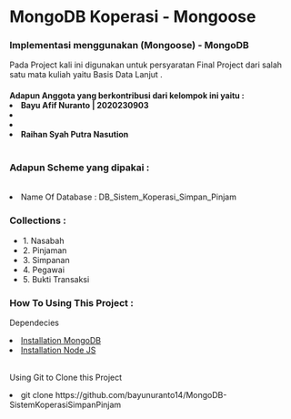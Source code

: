 # MongoDB Koperasi - Mongoose

<h3> Implementasi menggunakan (Mongoose) - MongoDB </h3>
<p> Pada Project kali ini digunakan untuk persyaratan Final Project dari salah satu mata kuliah yaitu Basis Data Lanjut . <br/>
<h4> Adapun Anggota yang berkontribusi dari kelompok ini yaitu :
<li> Bayu Afif Nuranto | 2020230903 </li>
<li> </li>
<li> </li>
<li> Raihan Syah Putra Nasution</li> <br/>
<h3>Adapun Scheme yang dipakai : </h3><br/>
<li> Name Of Database : DB_Sistem_Koperasi_Simpan_Pinjam </li>
<h3> Collections : </h3>
<ul>
<li> 1. Nasabah </li>
<li> 2. Pinjaman </li>
<li> 3. Simpanan </li>
<li> 4. Pegawai </li>
<li> 5. Bukti Transaksi </li>
</ul>
<h3> How To Using This Project : </h3>
<p> Dependecies </p>
<li> <a href ="https://github.com/mongodb/mongo" </a>Installation MongoDB </li>
<li> <a href ="https://github.com/nodejs/node">Installation Node JS </a> </li> <br/>
<p>Using Git to Clone this Project </p>
<p>
 <li>git clone https://github.com/bayunuranto14/MongoDB-SistemKoperasiSimpanPinjam </li> </p>

